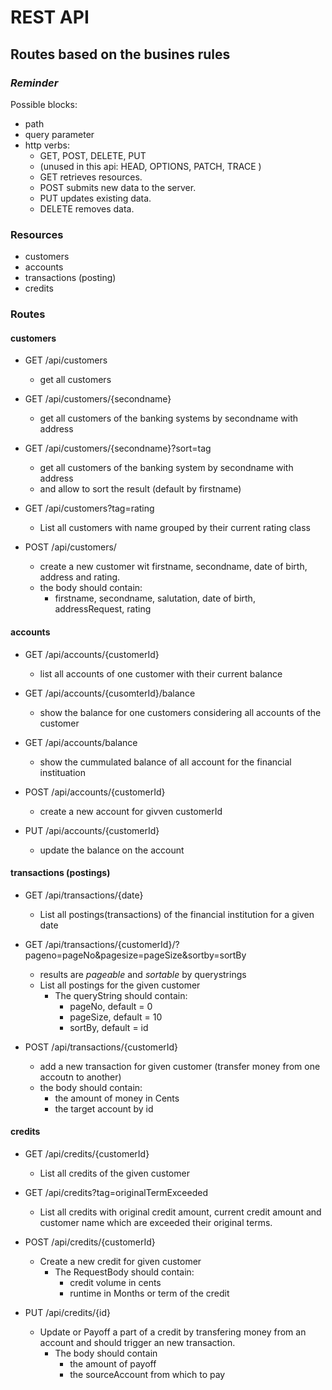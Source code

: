 # REST API

## Routes based on the busines rules

### *Reminder*

Possible blocks:
* path
* query parameter
* http verbs: 
  * GET, POST, DELETE, PUT 
  * (unused in this api: HEAD, OPTIONS, PATCH, TRACE )
  * GET retrieves resources.
  * POST submits new data to the server.
  * PUT updates existing data.
  * DELETE removes data.

### Resources
* customers
* accounts
* transactions (posting)
* credits

### Routes
#### customers

* GET /api/customers
  * get all customers

* GET /api/customers/{secondname} 
  * get all customers of the banking systems by secondname with address
  
* GET /api/customers/{secondname}?sort=tag 
  * get all customers of the banking system by secondname with address
  * and allow to sort the result (default by firstname)

* GET /api/customers?tag=rating
  * List all customers with name grouped by their current rating class
  
* POST /api/customers/
  * create a new customer wit firstname, secondname, date of birth, address and rating.
  * the body should contain:
    * firstname, secondname, salutation, date of birth, addressRequest, rating
 

#### accounts

* GET /api/accounts/{customerId}
  * list all accounts of one customer with their current balance

* GET /api/accounts/{cusomterId}/balance
  * show the balance for one customers considering all accounts of the customer

* GET /api/accounts/balance
  * show the cummulated balance of all account for the financial instituation

* POST /api/accounts/{customerId}
  * create a new account for givven customerId

* PUT /api/accounts/{customerId}
  * update the balance on the account


#### transactions (postings)

* GET /api/transactions/{date}
  * List all postings(transactions) of the financial institution for a given date

* GET /api/transactions/{customerId}/?pageno=pageNo&pagesize=pageSize&sortby=sortBy
  * results are *pageable* and *sortable* by querystrings
  * List all postings for the given customer
    * The queryString should contain:
      * pageNo, default = 0
      * pageSize, default = 10
      * sortBy, default = id


* POST /api/transactions/{customerId}
  * add a new transaction for given customer (transfer money from one accoutn to another)
  * the body should contain:
    * the amount of money in Cents
    * the target account by id

#### credits
* GET /api/credits/{customerId}
  * List all credits of the given customer

* GET /api/credits?tag=originalTermExceeded
  * List all credits with original credit amount, current credit amount and customer name which are exceeded their original terms.

* POST /api/credits/{customerId}
  * Create a new credit for given customer
    * The RequestBody should contain:
      * credit volume in cents
      * runtime in Months or term of the credit

* PUT /api/credits/{id}
  * Update or Payoff a part of a credit by transfering money from an account and should trigger an new transaction.
    * The body should contain
      * the amount of payoff 
      * the sourceAccount from which to pay
